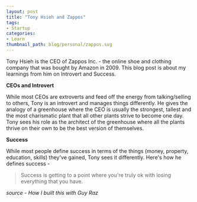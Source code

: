 ```yaml
---
layout: post
title: "Tony Hsieh and Zappos"
tags:
- Startup
categories:
- Learn
thumbnail_path: blog/personal/zappos.svg
---
```


Tony Hsieh is the CEO of Zappos Inc. - the online shoe and clothing company that was bought by Amazon in 2009. This blog post is about my learnings from him on Introvert and Success.

**CEOs and Introvert**

While most CEOs are extroverts and feed off the energy from talking/selling to others, Tony is an introvert and manages things differently. He gives the analogy of a greenhouse where the CEO is usually the strongest, tallest and the most charismatic plant that all other plants strive to become one day. Tony sees his role as the architect of the greenhouse where all the plants thrive on their own to be the best version of themselves.

**Success**

While most people define success in terms of the things (money, property, education, skills) they've gained, Tony sees it differently. Here's how he defines success - 

> Success is getting to a point where you're truly ok with losing everything that you have.

*source - How I built this with Guy Raz*